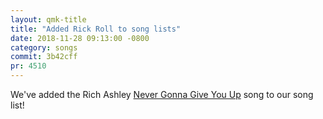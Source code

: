```yaml
---
layout: qmk-title
title: "Added Rick Roll to song lists"
date: 2018-11-28 09:13:00 -0800
category: songs
commit: 3b42cff 
pr: 4510
---
```



We've added the Rich Ashley [Never Gonna Give You Up](https://youtu.be/dQw4w9WgXcQ) song to our song list! 